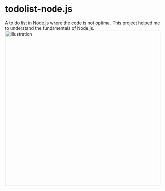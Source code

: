 # todolist-node.js
A to do list in Node.js where the code is not optimal. This project helped me to understand the fundamentals of Node.js.<br>
<img src="https://i.imgur.com/fcTKP4H.png" alt="Illustration" height="500px" >
